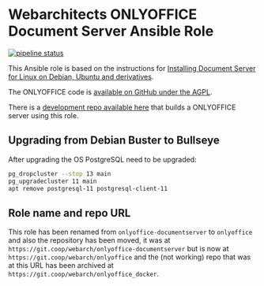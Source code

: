 # Webarchitects ONLYOFFICE Document Server Ansible Role

[![pipeline status](https://git.coop/webarch/onlyoffice/badges/master/pipeline.svg)](https://git.coop/webarch/onlyoffice/-/commits/master)

This Ansible role is based on the instructions for [Installing Document Server for Linux on Debian, Ubuntu and derivatives](https://helpcenter.onlyoffice.com/server/linux/document/linux-installation.aspx).

The ONLYOFFICE code is [available on GitHub under the AGPL](https://github.com/ONLYOFFICE/DocumentServer).

There is a [development repo available here](https://git.coop/webarch/nextcloud-server) that builds a ONLYOFFICE server using this role.

## Upgrading from Debian Buster to Bullseye

After upgrading the OS PostgreSQL need to be upgraded:

```bash
pg_dropcluster --stop 13 main
pg_upgradecluster 11 main
apt remove postgresql-11 postgresql-client-11
```

## Role name and repo URL

This role has been renamed from `onlyoffice-documentserver` to `onlyoffice` and also the repository has been moved, it was at `https://git.coop/webarch/onlyoffice-documentserver` but is now at `https://git.coop/webarch/onlyoffice` and the (not working) repo that was at this URL has been archived at `https://git.coop/webarch/onlyoffice_docker`.
